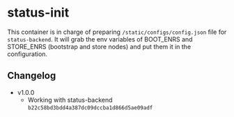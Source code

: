 # status-init

This container is in charge of preparing `/static/configs/config.json` file for `status-backend`.
It will grab the env variables of BOOT_ENRS and STORE_ENRS (bootstrap and store nodes) and put them it in the configuration.

## Changelog

- v1.0.0
  - Working with status-backend `b22c58bd3bdd4a387dc09dccba1d866d5ae09adf`
